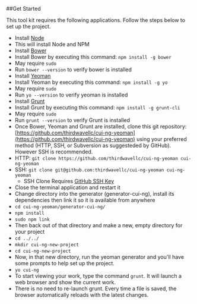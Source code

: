 ##Get Started

This tool kit requires the following applications. Follow the steps below to set up the project.
* Install [Node](https://nodejs.org/en/)
 * This will install Node and NPM
* Install [Bower](http://bower.io/)
 * Install Bower by executing this command: ```npm install -g bower```
 * May require ```sudo```
 * Run ```bower --version``` to verify bower is installed
* Install [Yeoman](http://yeoman.io/)
 * Install Yeoman by executing this command: ```npm install -g yo```
 * May require ```sudo```
 * Run ```yo --version``` to verify yeoman is installed
* Install [Grunt](http://gruntjs.com/)
 * Install Grunt by executing this command: ```npm install -g grunt-cli```
 * May require ```sudo```
 * Run ```grunt --version``` to verify Grunt is installed
* Once Bower, Yeoman and Grunt are installed, clone this git repository: [https://github.com/thirdwavellc/cui-ng-yeoman](https://github.com/thirdwavellc/cui-ng-yeoman) using your preferred method (HTTP, SSH, or Subversion as suggesteded by GitHub). However SSH is recommended.
 * HTTP: ```git clone https://github.com/thirdwavellc/cui-ng-yeoman cui-ng-yeoman``` 
 * SSH: ```git clone git@github.com:thirdwavellc/cui-ng-yeoman cui-ng-yeoman```
   * SSH Clone Requires [GitHub SSH Key](https://help.github.com/articles/generating-ssh-keys/)
* Close the terminal application and restart it
* Change directory into the generator (generator-cui-ng), install its dependencies then link it so it is available from anywhere
 * ```cd cui-ng-yeoman/generator-cui-ng/```
 * ```npm install```
 * ```sudo npm link```
* Then back out of that directory and make a new, empty directory for your project
 * ```cd ../../```
 * ```mkdir cui-ng-new-project```
 * ```cd cui-ng-new-project```
* Now, in that new directory, run the yeoman generator and you'll have some prompts to help set up the project.
 * ```yo cui-ng```
* To start viewing your work, type the command ```grunt```. It will launch a web browser and show the current work.
 * There is no need to re-launch grunt. Every time a file is saved, the browser automatically reloads with the latest changes. 
